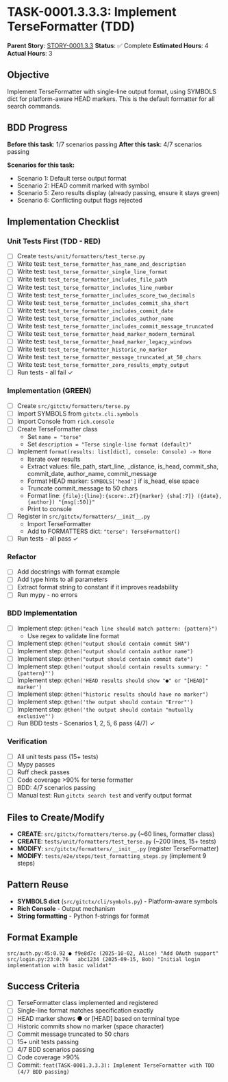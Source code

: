 # TASK-0001.3.3.3: Implement TerseFormatter (TDD)

**Parent Story**: [STORY-0001.3.3](README.md)
**Status**: ✅ Complete
**Estimated Hours**: 4
**Actual Hours**: 3

## Objective

Implement TerseFormatter with single-line output format, using SYMBOLS dict for platform-aware HEAD markers. This is the default formatter for all search commands.

## BDD Progress

**Before this task**: 1/7 scenarios passing
**After this task**: 4/7 scenarios passing

**Scenarios for this task:**
- Scenario 1: Default terse output format
- Scenario 2: HEAD commit marked with symbol
- Scenario 5: Zero results display (already passing, ensure it stays green)
- Scenario 6: Conflicting output flags rejected

## Implementation Checklist

### Unit Tests First (TDD - RED)
- [ ] Create `tests/unit/formatters/test_terse.py`
- [ ] Write test: `test_terse_formatter_has_name_and_description`
- [ ] Write test: `test_terse_formatter_single_line_format`
- [ ] Write test: `test_terse_formatter_includes_file_path`
- [ ] Write test: `test_terse_formatter_includes_line_number`
- [ ] Write test: `test_terse_formatter_includes_score_two_decimals`
- [ ] Write test: `test_terse_formatter_includes_commit_sha_short`
- [ ] Write test: `test_terse_formatter_includes_commit_date`
- [ ] Write test: `test_terse_formatter_includes_author_name`
- [ ] Write test: `test_terse_formatter_includes_commit_message_truncated`
- [ ] Write test: `test_terse_formatter_head_marker_modern_terminal`
- [ ] Write test: `test_terse_formatter_head_marker_legacy_windows`
- [ ] Write test: `test_terse_formatter_historic_no_marker`
- [ ] Write test: `test_terse_formatter_message_truncated_at_50_chars`
- [ ] Write test: `test_terse_formatter_zero_results_empty_output`
- [ ] Run tests - all fail ✓

### Implementation (GREEN)
- [ ] Create `src/gitctx/formatters/terse.py`
- [ ] Import SYMBOLS from `gitctx.cli.symbols`
- [ ] Import Console from `rich.console`
- [ ] Create TerseFormatter class
  - Set `name = "terse"`
  - Set `description = "Terse single-line format (default)"`
- [ ] Implement `format(results: list[dict], console: Console) -> None`
  - Iterate over results
  - Extract values: file_path, start_line, _distance, is_head, commit_sha, commit_date, author_name, commit_message
  - Format HEAD marker: `SYMBOLS['head']` if is_head, else space
  - Truncate commit_message to 50 chars
  - Format line: `{file}:{line}:{score:.2f}{marker} {sha[:7]} ({date}, {author}) "{msg[:50]}"`
  - Print to console
- [ ] Register in `src/gitctx/formatters/__init__.py`
  - Import TerseFormatter
  - Add to FORMATTERS dict: `"terse": TerseFormatter()`
- [ ] Run tests - all pass ✓

### Refactor
- [ ] Add docstrings with format example
- [ ] Add type hints to all parameters
- [ ] Extract format string to constant if it improves readability
- [ ] Run mypy - no errors

### BDD Implementation
- [ ] Implement step: `@then("each line should match pattern: {pattern}")`
  - Use regex to validate line format
- [ ] Implement step: `@then("output should contain commit SHA")`
- [ ] Implement step: `@then("output should contain author name")`
- [ ] Implement step: `@then("output should contain commit date")`
- [ ] Implement step: `@then('output should contain results summary: "{pattern}"')`
- [ ] Implement step: `@then('HEAD results should show "●" or "[HEAD]" marker')`
- [ ] Implement step: `@then("historic results should have no marker")`
- [ ] Implement step: `@then('the output should contain "Error"')`
- [ ] Implement step: `@then('the output should contain "mutually exclusive"')`
- [ ] Run BDD tests - Scenarios 1, 2, 5, 6 pass (4/7) ✓

### Verification
- [ ] All unit tests pass (15+ tests)
- [ ] Mypy passes
- [ ] Ruff check passes
- [ ] Code coverage >90% for terse formatter
- [ ] BDD: 4/7 scenarios passing
- [ ] Manual test: Run `gitctx search test` and verify output format

## Files to Create/Modify

- **CREATE**: `src/gitctx/formatters/terse.py` (~60 lines, formatter class)
- **CREATE**: `tests/unit/formatters/test_terse.py` (~200 lines, 15+ tests)
- **MODIFY**: `src/gitctx/formatters/__init__.py` (register TerseFormatter)
- **MODIFY**: `tests/e2e/steps/test_formatting_steps.py` (implement 9 steps)

## Pattern Reuse

- **SYMBOLS dict** (`src/gitctx/cli/symbols.py`) - Platform-aware symbols
- **Rich Console** - Output mechanism
- **String formatting** - Python f-strings for format

## Format Example

```
src/auth.py:45:0.92 ● f9e8d7c (2025-10-02, Alice) "Add OAuth support"
src/login.py:23:0.76   abc1234 (2025-09-15, Bob) "Initial login implementation with basic validat"
```

## Success Criteria

- [ ] TerseFormatter class implemented and registered
- [ ] Single-line format matches specification exactly
- [ ] HEAD marker shows ● or [HEAD] based on terminal type
- [ ] Historic commits show no marker (space character)
- [ ] Commit message truncated to 50 chars
- [ ] 15+ unit tests passing
- [ ] 4/7 BDD scenarios passing
- [ ] Code coverage >90%
- [ ] Commit: `feat(TASK-0001.3.3.3): Implement TerseFormatter with TDD (4/7 BDD passing)`

